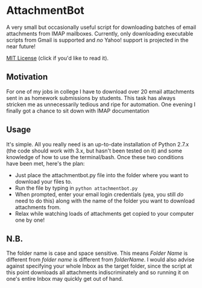 AttachmentBot
==============================
A very small but occasionally useful script for downloading batches of email attachments
from IMAP mailboxes. Currently, only downloading executable scripts from Gmail is supported and *no* Yahoo! support is projected in the near future!

[MIT License](http://opensource.org/licenses/MIT) (click if you'd like to read
it).


Motivation
------------------------------
For one of my jobs in college I have to download over 20 email attachments sent
in as homework submissions by students. This task has always stricken me as
unnecessarily tedious and ripe for automation. One evening I finally got a
chance to sit down with IMAP documentation 

Usage
------------------------------
It's simple. All you really need is an up-to-date installation of Python 2.7.x
(the code should work with 3.x, but hasn't been tested on it) and some
knowledge of how to use the terminal/bash. Once these two conditions have been
met, here's the plan:

* Just place the attachmentbot.py file into the folder where you want to download
your files to.
* Run the file by typing in  ```python attachmentbot.py```
* When prompted, enter your email login credentials (yea, you still *do* need
  to do this) along with the name of the folder you want to download
  attachments from.
* Relax while watching loads of attachments get copied to your computer one by one!

N.B.
------------------------------
The folder name is case and space sensitive. This means *Folder Name* is
different from *folder name* is different from *folderName*. I would also
advise against specifying your whole Inbox as the target folder, since the
script at this point downloads all attachments indiscriminately and so
running it on one's entire Inbox may quickly get out of hand.
